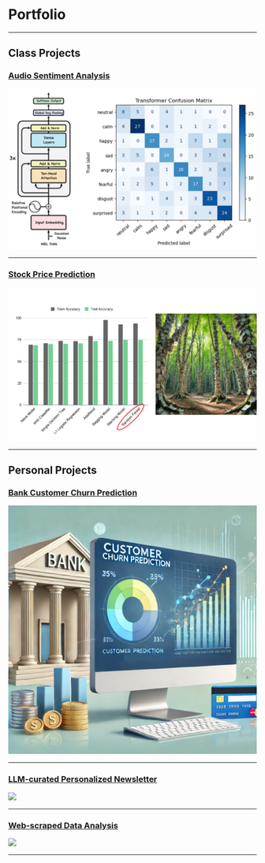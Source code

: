 # Portfolio
---

## Class Projects

### [Audio Sentiment Analysis](/audio_sentiment)
<img src="images/audio_project_image.png" class="project-image">

---
### [Stock Price Prediction](/docs/stock_prediction.html)
<img src="images/stock_project_image.png" class="project-image">

---

## Personal Projects

### [Bank Customer Churn Prediction](/docs/bank_churn.html)  
<img src="images/churn_image.png" class="project-image">

---
### [LLM-curated Personalized Newsletter](/pdf/sample_presentation.pdf)  
<img src="images/dummy_thumbnail.jpg?raw=true"/>

---
### [Web-scraped Data Analysis](http://example.com/)  
<img src="images/dummy_thumbnail.jpg?raw=true"/>

---

